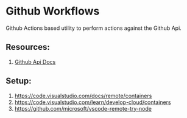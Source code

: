 # Github Workflows

Github Actions based utility to perform actions against the Github Api.

## Resources:
1. [Github Api Docs](https://docs.github.com/en/rest/quickstart)

## Setup:
1. https://code.visualstudio.com/docs/remote/containers
2. https://code.visualstudio.com/learn/develop-cloud/containers
3. https://github.com/microsoft/vscode-remote-try-node